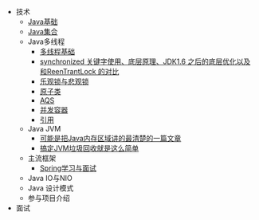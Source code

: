 * 技术
  * [Java基础](basic)
  * [Java集合](collection)
  * Java多线程
    * [多线程基础](thread_3)
    * [synchronized 关键字使用、底层原理、JDK1.6 之后的底层优化以及 和ReenTrantLock 的对比](thread_1)
    * [乐观锁与悲观锁](thread_2)
    * [原子类](thread_4)
    * [AQS](thread_5)
    * [并发容器](thread_6 )
    * [引用](thread)
  * Java JVM
    * [可能是把Java内存区域讲的最清楚的一篇文章](jvm_1)
    * [搞定JVM垃圾回收就是这么简单](jvm_2)
  * 主流框架
    * [Spring学习与面试](spring)
  * Java IO与NIO
  * Java 设计模式
  * 参与项目介绍
* 面试
